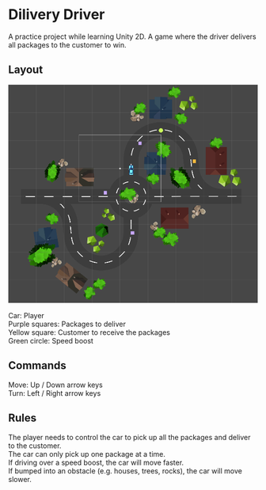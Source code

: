 # Dilivery Driver
A practice project while learning Unity 2D. A game where the driver delivers all packages to the customer to win.

## Layout
![layout](./screenshot.png "Layout")

Car: Player  
Purple squares: Packages to deliver  
Yellow square: Customer to receive the packages  
Green circle: Speed boost

## Commands
Move: Up / Down arrow keys  
Turn: Left / Right arrow keys

## Rules
The player needs to control the car to pick up all the packages and deliver to the customer.  
The car can only pick up one package at a time.  
If driving over a speed boost, the car will move faster.  
If bumped into an obstacle (e.g. houses, trees, rocks), the car will move slower.
